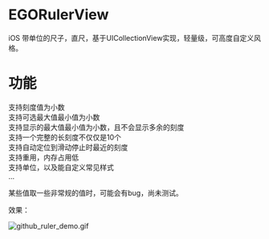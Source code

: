 # EGORulerView
iOS 带单位的尺子，直尺，基于UICollectionView实现，轻量级，可高度自定义风格。
<br>
# 功能
支持刻度值为小数<br>
支持可选最大值最小值为小数<br>
支持显示的最大值最小值为小数，且不会显示多余的刻度<br>
支持一个完整的长刻度不仅仅是10个<br>
支持自动定位到滑动停止时最近的刻度<br>
支持重用，内存占用低<br>
支持单位，以及能自定义常见样式<br>
...<br>

某些值取一些非常规的值时，可能会有bug，尚未测试。<br>


效果：

![github_ruler_demo.gif](https://github.com/Saraca/EGORulerView/blob/master/EGORulerView/github_ruler_demo.gif)
